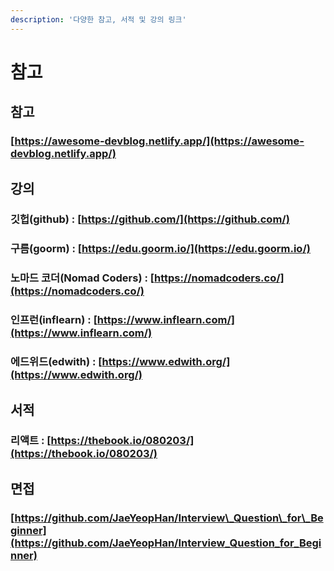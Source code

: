 ```yaml
---
description: '다양한 참고, 서적 및 강의 링크'
---
```


# 참고

## 참고

### [https://awesome-devblog.netlify.app/](https://awesome-devblog.netlify.app/)

## 강의

### 깃헙\(github\) : [https://github.com/](https://github.com/)

### 구름\(goorm\) : [https://edu.goorm.io/](https://edu.goorm.io/)

### 노마드 코더\(Nomad Coders\) : [https://nomadcoders.co/](https://nomadcoders.co/)

### 인프런\(inflearn\) : [https://www.inflearn.com/](https://www.inflearn.com/)

### 에드위드\(edwith\) : [https://www.edwith.org/](https://www.edwith.org/)

## 서적

### 리액트 : [https://thebook.io/080203/](https://thebook.io/080203/)

## 면접

### [https://github.com/JaeYeopHan/Interview\_Question\_for\_Beginner](https://github.com/JaeYeopHan/Interview_Question_for_Beginner)

